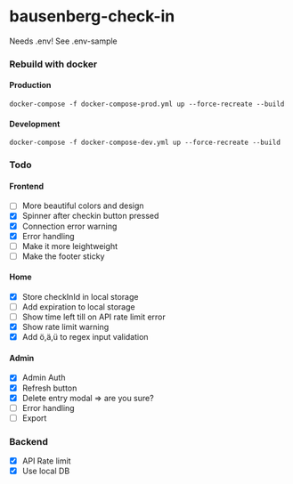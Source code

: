 # bausenberg-check-in

Needs .env! See .env-sample

### Rebuild with docker

#### Production

```
docker-compose -f docker-compose-prod.yml up --force-recreate --build
```

#### Development

```
docker-compose -f docker-compose-dev.yml up --force-recreate --build
```

### Todo

#### Frontend

- [ ] More beautiful colors and design
- [x] Spinner after checkin button pressed
- [x] Connection error warning
- [x] Error handling
- [ ] Make it more leightweight
- [ ] Make the footer sticky

#### Home

- [x] Store checkInId in local storage
- [ ] Add expiration to local storage
- [ ] Show time left till on API rate limit error
- [x] Show rate limit warning
- [x] Add ö,ä,ü to regex input validation

#### Admin

- [x] Admin Auth
- [x] Refresh button
- [x] Delete entry modal => are you sure?
- [ ] Error handling
- [ ] Export

### Backend

- [x] API Rate limit
- [x] Use local DB

